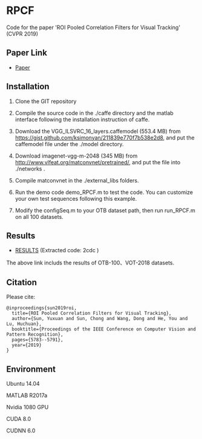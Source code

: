 RPCF
==
Code for the paper 'ROI Pooled Correlation Filters for Visual Tracking' (CVPR 2019)

Paper Link
---
* [Paper](https://pan.baidu.com/s/1lsrSmxl5mRwlADkVHGv5_w?errno=0&errmsg=Auth%20Login%20Sucess&&bduss=&ssnerror=0&traceid=)


Installation
---

1. Clone the GIT repository

2. Compile the source code in the ./caffe directory and the matlab interface following the installation instruction of caffe.

3. Download the VGG_ILSVRC_16_layers.caffemodel (553.4 MB) from https://gist.github.com/ksimonyan/211839e770f7b538e2d8, and put the caffemodel file under the ./model directory.

4. Download imagenet-vgg-m-2048 (345 MB) from http://www.vlfeat.org/matconvnet/pretrained/, and put the file into ./networks . 

5. Compile matconvnet in the ./external_libs folders.

6. Run the demo code demo_RPCF.m to test the code. You can customize your own test sequences following this example.

7. Modify the configSeq.m to your OTB dataset path, then run run_RPCF.m on all 100 datasets.


Results
---
* [RESULTS](https://pan.baidu.com/s/1eUDp4lXmtdo9awIVGE6Vaw)  (Extracted code: 2cdc )
 
 The above link includs the results of OTB-100、VOT-2018 datasets.


Citation
---
Please cite:
```
@inproceedings{sun2019roi,
  title={ROI Pooled Correlation Filters for Visual Tracking},
  author={Sun, Yuxuan and Sun, Chong and Wang, Dong and He, You and Lu, Huchuan},
  booktitle={Proceedings of the IEEE Conference on Computer Vision and Pattern Recognition},
  pages={5783--5791},
  year={2019}
}
```


Environment
---
Ubuntu 14.04

MATLAB R2017a

Nvidia 1080 GPU

CUDA 8.0

CUDNN 6.0

